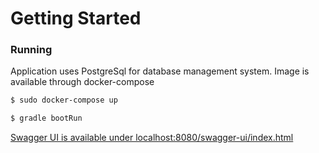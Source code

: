 # Getting Started

### Running
Application uses PostgreSql for database management system. Image is available through docker-compose

```sh
$ sudo docker-compose up
```

```sh
$ gradle bootRun
```

[Swagger UI is available under localhost:8080/swagger-ui/index.html](localhost:8080/swagger-ui/index.html)
